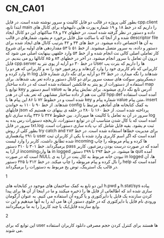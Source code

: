 # CN_CA01
بطور کلی پروژه در قالب دو فایل کالینت و سرور نوشته شده است. 
در فایل cpp.client ،ابتدا تابع main را داریم که در خط ۱۸ و ۱۹ شماره 
پورت هایی دلبهخواه برای کانال های داده و دستور در نظر گرفته شده
است. در خطهای ۲۷ و ۲۸ ساکتهای این دو کانال ایجاد شده و از آنجا 
که با ساکت مثل فایل برخورد م یشود، شمارهای در قالب descriptor file 
به آن ها اختصاص داده میشود. در خط های ۳۴ و ۴۲ بترتیب کانال های
ایجاد شده برای دستور و داده، به سرور متصل میشوند. از خط ۵۱ تا ۵۳ 
مقداردهی های اولیه برای شروع کار تعاملی اصلی کالی نت انجام شده و از
خط ۵۴ وارد حلقهی بینهایت اصلی می شود که درون آن تعامل با سرور 
انجام میشود. 
در آخر در خطهای ۸۴ و ۸۵ کانالها رو می بندیم. 
در فایل cpp.server در خط ۳۰ دو آرایه از پوی نتر به User ها را داریم 
که بترت یب کاربرانی که نام کاربری خود را وارد کردهاند و رمزعبور خود
را نه و کاربرانی که هر دو را وارد کرده و in log شدهاند را نگه میدارد. 
در خط ۳۲ دو آرایه برای نگه داری شماره فایل دیسکریپتور سوکت های 
سمت سرور برای دو کانال دستور و داده تعر یف شدهاند. 
برای استفاده از دستورات از پو ینتر به فانکشن استفاده شده است که در 
داده ساختار map توابع با key اسم دستور و value آدرس تابع نگه داری 
میشوند. 
برای نمایش پیام ها به کالی نت هم از داده ساختار مشابهی که تعر یف آن در 
هدر hpp.def آمده است استفاده شده است و در خطوط ۷۲ تا ۸۶ این 
پیام ها با key شماره پیام و value متن پیام، insert شدهاند. 
از خط ۹۰ تا ۱۱۰ به خواندن config به کمک کتابخانه های آمادهی مرتبط 
با فایلهای json پرداخته شده است. 
از خط ۱۶۰ تا ۲۸۰ در حلقه ی بینهای ت هستیم که سرور در آن به تعامل 
با کالینت ها میپردازد. 
بین خطوط ۳۲۷ تا ۳۳۶ پیاده سازی تابع log آمده است که با کال شدن
متناسب آن در توابع دستورات، تاریخچه دستورات رس یده به سرور در فایل 
txt.log ثبت م یشود.
بقیه فایل شامل کد پ یاده سازی دستورات است. بطور کلی از روش try
catch and برای مدیریت خطاها استفاده شده است.
در خط ۲۸۳ تا ۲۹۱ پیادهسازی user آمده است که اگر اسم کاربری وارد 
شده با یکی از کاربران ثبت شده تطابق داشت، کاربر را وارد لیست 
incoming ها کرده و پیام مربوطه را چاپ برمیگرداند. 
خط ۳۰۱ تا ۳۱۰ دستور pass آمده که در صورت درست بودن رمزعبور، 
کاربر از آرا یه incomingها وارد in logged ها میشود.
در خط ۲۹۳ تا ۲۹۹ دستور quit آمده است که در صورت NULL نبودن
خانه مربوط به کال ینت در آرا یه ی in logged ها، آن را نال کرده و پیام 
مربوطه را چاپ میکند. 
در خط ۳۱۲ تا ۳۲۵ دستور help آمده است که در قالب یک استرینگ، 
توض یح مربوط به دستورات را برمیگرداند.

1

این دو تابع به کمک ساختمان های موجود در کتابخانه های h.pwd و 
h.stat/sys پیاده سازی شده اند که اطالعاتی از فایل ها را ذخیره میکنند 
و ما در اینجا از آن ها برای پیدا کردن سازنده یک فایل یا دایرکتوری و یا 
گروه آن استفاده می کنیم. به عنوان آرگومان ورودی نام فایل یا دایرکتوری 
که در جلوی دستور آن ها می آید را به آنها میدهیم و این ت وابع سازنده 
فایل)یک یا چند کاربر( را به ما برمیگردانند. 

2

این توابع که برای user ها هستند برای کنترل کردن حجم مصرفی دانلود 
کاربران استفاده می شوند. 